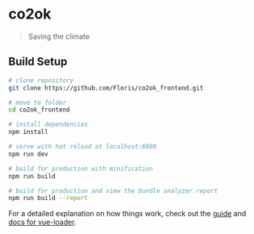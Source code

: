 # co2ok

> Saving the climate

## Build Setup

``` bash
# clone repository
git clone https://github.com/Floris/co2ok_frontend.git

# move to folder
cd co2ok_frontend

# install dependencies
npm install

# serve with hot reload at localhost:8080
npm run dev

# build for production with minification
npm run build

# build for production and view the bundle analyzer report
npm run build --report
```

For a detailed explanation on how things work, check out the [guide](http://vuejs-templates.github.io/webpack/) and [docs for vue-loader](http://vuejs.github.io/vue-loader).
